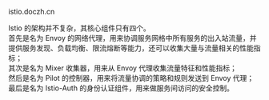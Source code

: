 istio.doczh.cn

Istio 的架构并不复杂，其核心组件只有四个。  
首先是名为 Envoy 的网络代理，用来协调服务网格中所有服务的出入站流量，并提供服务发现、负载均衡、限流熔断等能力，还可以收集大量与流量相关的性能指标；  
其次是名为 Mixer 收集器，用来从 Envoy 代理收集流量特征和性能指标；  
然后是名为 Pilot 的控制器，用来将流量协调的策略和规则发送到 Envoy 代理；  
最后是名为 Istio-Auth 的身份认证组件，用来做服务间访问的安全控制。